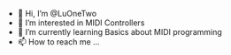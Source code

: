 - 👋 Hi, I’m @LuOneTwo
- 👀 I’m interested in MIDI Controllers
- 🌱 I’m currently learning Basics about MIDI programming
- 📫 How to reach me ...

<!---
LuOneTwo/LuOneTwo is a ✨ special ✨ repository because its `README.md` (this file) appears on your GitHub profile.
You can click the Preview link to take a look at your changes.
--->
